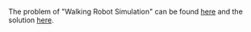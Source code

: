 The problem of "Walking Robot Simulation" can be found [here](
https://leetcode.com/problems/walking-robot-simulation/) and the solution [here](https://github.com/aurimas13/Solutions-To-Problems/blob/main/LeetCode/Java%20Solutions/Walking%20Robot%20Simulation/walk.java).